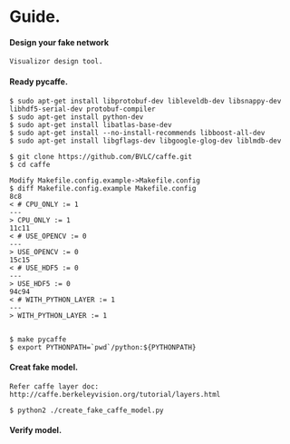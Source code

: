 # Guide.

#### Design your fake network
    Visualizor design tool.

#### Ready pycaffe. 

    $ sudo apt-get install libprotobuf-dev libleveldb-dev libsnappy-dev libhdf5-serial-dev protobuf-compiler
    $ sudo apt-get install python-dev
    $ sudo apt-get install libatlas-base-dev
    $ sudo apt-get install --no-install-recommends libboost-all-dev
    $ sudo apt-get install libgflags-dev libgoogle-glog-dev liblmdb-dev

    $ git clone https://github.com/BVLC/caffe.git
    $ cd caffe

    Modify Makefile.config.example->Makefile.config
    $ diff Makefile.config.example Makefile.config
	8c8
	< # CPU_ONLY := 1
	---
	> CPU_ONLY := 1
	11c11
	< # USE_OPENCV := 0
	---
	> USE_OPENCV := 0
	15c15
	< # USE_HDF5 := 0
	---
	> USE_HDF5 := 0
	94c94
	< # WITH_PYTHON_LAYER := 1
	---
	> WITH_PYTHON_LAYER := 1


    $ make pycaffe
    $ export PYTHONPATH=`pwd`/python:${PYTHONPATH}

#### Creat fake model.
    Refer caffe layer doc: http://caffe.berkeleyvision.org/tutorial/layers.html

    $ python2 ./create_fake_caffe_model.py

#### Verify model.

